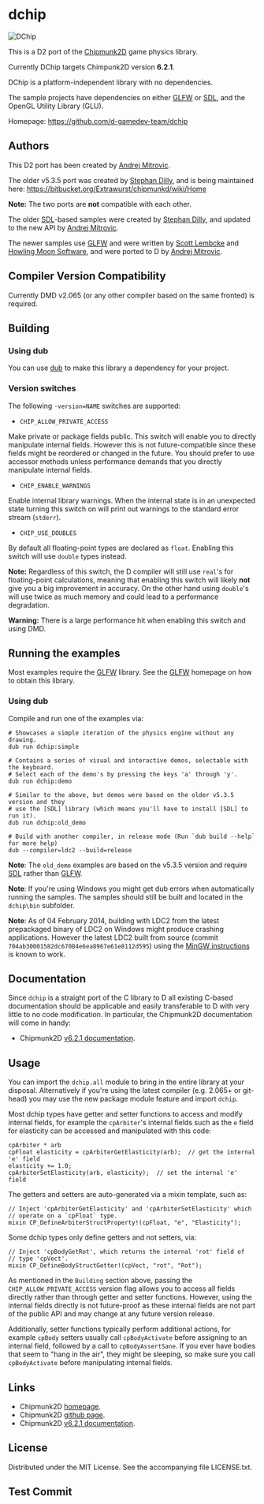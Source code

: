 # dchip

![DChip](https://raw.github.com/d-gamedev-team/dchip/master/screenshots/dchip.png)

This is a D2 port of the [Chipmunk2D](http://chipmunk2d.net/) game physics library.

Currently DChip targets Chimpunk2D version **6.2.1**.

DChip is a platform-independent library with no dependencies.

The sample projects have dependencies on either [GLFW] or [SDL],
and the OpenGL Utility Library (GLU).

Homepage: https://github.com/d-gamedev-team/dchip

[SDL]: http://www.libsdl.org
[GLFW]: http://www.glfw.org

## Authors

This D2 port has been created by [Andrej Mitrovic].

The older v5.3.5 port was created by [Stephan Dilly],
and is being maintained here: https://bitbucket.org/Extrawurst/chipmunkd/wiki/Home

**Note:** The two ports are **not** compatible with each other.

The older [SDL]-based samples were created by [Stephan Dilly],
and updated to the new API by [Andrej Mitrovic].

The newer samples use [GLFW] and were written by [Scott Lembcke]
and [Howling Moon Software], and were ported to D by [Andrej Mitrovic].

[Scott Lembcke]: http://slembcke.net
[Howling Moon Software]: http://howlingmoonsoftware.com
[Stephan Dilly]: http://www.extrawurst.org
[Andrej Mitrovic]: https://github.com/AndrejMitrovic

[SDL]: http://www.libsdl.org
[GLFW]: http://www.glfw.org

## Compiler Version Compatibility

Currently DMD v2.065 (or any other compiler based on the same fronted) is required.

## Building

### Using dub

You can use [dub] to make this library a dependency for your project.

[dub]: http://code.dlang.org/about

### Version switches

The following `-version=NAME` switches are supported:

- `CHIP_ALLOW_PRIVATE_ACCESS`

Make private or package fields public. This switch will enable you to directly
manipulate internal fields. However this is not future-compatible since these
fields might be reordered or changed in the future. You should prefer to use
accessor methods unless performance demands that you directly manipulate
internal fields.

- `CHIP_ENABLE_WARNINGS`

Enable internal library warnings. When the internal state is in an
unexpected state turning this switch on will print out warnings to
the standard error stream (`stderr`).

- `CHIP_USE_DOUBLES`

By default all floating-point types are declared as `float`. Enabling this
switch will use `double` types instead.

**Note:** Regardless of this switch, the D compiler will still use `real`'s
for floating-point calculations, meaning that enabling this switch will
likely **not** give you a big improvement in accuracy. On the other hand
using `double`'s will use twice as much memory and could lead to a
performance degradation.

**Warning:** There is a large performance hit when enabling this switch and
using DMD.

## Running the examples

Most examples require the [GLFW] library. See the [GLFW] homepage on how to
obtain this library.

### Using dub

Compile and run one of the examples via:

```
# Showcases a simple iteration of the physics engine without any drawing.
dub run dchip:simple

# Contains a series of visual and interactive demos, selectable with the keyboard.
# Select each of the demo's by pressing the keys 'a' through 'y'.
dub run dchip:demo

# Similar to the above, but demos were based on the older v5.3.5 version and they
# use the [SDL] library (which means you'll have to install [SDL] to run it).
dub run dchip:old_demo

# Build with another compiler, in release mode (Run `dub build --help` for more help)
dub --compiler=ldc2 --build=release
```

**Note**: The `old_demo` examples are based on the v5.3.5 version and require
[SDL] rather than [GLFW].

**Note**: If you're using Windows you might get dub errors when automatically
running the samples. The samples should still be built and located in the
`dchip\bin` subfolder.

**Note**: As of 04 February 2014, building with LDC2 from the latest prepackaged
binary of LDC2 on Windows might produce crashing applications.
However the latest LDC2 built from source (commit `704ab30001582dc67084e6ea8967e61e8112d595`)
using the [MinGW instructions](http://wiki.dlang.org/Building_LDC_on_MinGW_x86)
is known to work.

[SDL]: http://www.libsdl.org
[GLFW]: http://www.glfw.org

## Documentation

Since `dchip` is a straight port of the C library to D all existing C-based
documentation should be applicable and easily transferable to D with very little
to no code modification. In particular, the Chipmunk2D documentation will
come in handy:

- Chipmunk2D [v6.2.1 documentation](http://chipmunk-physics.net/release/Chipmunk-6.x/Chipmunk-6.2.1-Docs/).

## Usage

You can import the `dchip.all` module to bring in the entire library at your disposal.
Alternatively if you're using the latest compiler (e.g. 2.065+ or git-head) you may
use the new package module feature and import `dchip`.

Most dchip types have getter and setter functions to access and modify internal fields,
for example the `cpArbiter`'s internal fields such as the `e` field for elasticity
can be accessed and manipulated with this code:

```
cpArbiter * arb
cpFloat elasticity = cpArbiterGetElasticity(arb);  // get the internal 'e' field
elasticity += 1.0;
cpArbiterSetElasticity(arb, elasticity);  // set the internal 'e' field
```

The getters and setters are auto-generated via a mixin template, such as:

```
// Inject 'cpArbiterGetElasticity' and 'cpArbiterSetElasticity' which
// operate on a `cpFloat` type.
mixin CP_DefineArbiterStructProperty!(cpFloat, "e", "Elasticity");
```

Some dchip types only define getters and not setters, via:

```
// Inject 'cpBodyGetRot', which returns the internal 'rot' field of
// type 'cpVect'.
mixin CP_DefineBodyStructGetter!(cpVect, "rot", "Rot");
```

As mentioned in the `Building` section above, passing the `CHIP_ALLOW_PRIVATE_ACCESS`
version flag allows you to access all fields directly rather than through getter and
setter functions. However, using the internal fields directly is not future-proof as
these internal fields are not part of the public API and may change at any future
version release.

Additionally, setter functions typically perform additional actions, for example
`cpBody` setters usually call `cpBodyActivate` before assigning to an internal field,
followed by a call to `cpBodyAssertSane`. If you ever have bodies that seem to
"hang in the air", they might be sleeping, so make sure you call `cpBodyActivate`
before manipulating internal fields.

## Links

- Chipmunk2D [homepage](http://chipmunk2d.net/).
- Chipmunk2D [github page](https://github.com/slembcke/Chipmunk2D).
- Chipmunk2D [v6.2.1 documentation](http://chipmunk-physics.net/release/Chipmunk-6.x/Chipmunk-6.2.1-Docs/).

## License

Distributed under the MIT License. See the accompanying file LICENSE.txt.


## Test Commit
